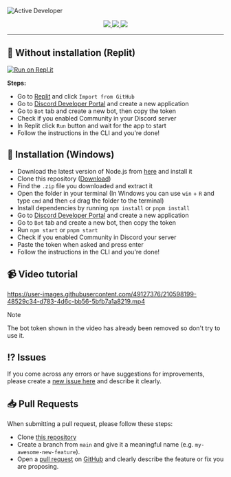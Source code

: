 ![Active Developer](https://github.com/11NoName11/Bot-Launcher/assets/49127376/17770e3d-dd86-4044-9969-7adcfc3ebff3)

<div align="center">
  <a aria-label="GitHub License" href="https://github.com/11NoName11/Bot-Launcher/blob/main/license.md">
    <img src="https://img.shields.io/github/license/11NoName11/Bot-Launcher?color=%2334D058&logo=github&style=flat-square&label=License">
  </a>
  <a aria-label="Version" href="https://github.com/11NoName11/Bot-Launcher/releases">
    <img src="https://img.shields.io/github/v/release/11NoName11/Bot-Launcher?color=%2334D058&logo=github&style=flat-square&label=Version">
  </a>
  <a aria-label="Discord" href="https://discord.gg/YOUR_DISCORD_INVITE">
    <img src="https://img.shields.io/discord/695282860399001640?color=%2334D058&logo=discord&style=flat-square&logoColor=fff&label=Discord">
  </a>
</div>

---

## 🔩 Without installation (Replit)

[![Run on Repl.it](https://repl.it/badge/github/11NoName11/Bot-Launcher)](https://repl.it/github/11NoName11/Bot-Launcher)

**Steps:**

- Go to [Replit](https://repl.it/github/11NoName11/Bot-Launcher) and click `Import from GitHub`
- Go to [Discord Developer Portal](https://discord.com/developers/applications) and create a new application
- Go to `Bot` tab and create a new bot, then copy the token
- Check if you enabled Community in your Discord server
- In Replit click `Run` button and wait for the app to start
- Follow the instructions in the CLI and you're done!

## 🔩 Installation (Windows)

- Download the latest version of Node.js from [here](https://nodejs.org/en/download/) and install it
- Clone this repository ([Download](https://github.com/11NoName11/Bot-Launcher/archive/refs/heads/main.zip))
- Find the `.zip` file you downloaded and extract it
- Open the folder in your terminal (In Windows you can use `win` + `R` and type `cmd` and then `cd` drag the folder to the terminal)
- Install dependencies by running `npm install` or `pnpm install`
- Go to [Discord Developer Portal](https://discord.com/developers/applications) and create a new application
- Go to `Bot` tab and create a new bot, then copy the token
- Run `npm start` or `pnpm start`
- Check if you enabled Community in Discord your server
- Paste the token when asked and press enter
- Follow the instructions in the CLI and you're done!

## 📹 Video tutorial

https://user-images.githubusercontent.com/49127376/210598199-48529c34-d783-4d6c-bb56-5bfb7a1a8219.mp4

> [!NOTE]
> The bot token shown in the video has already been removed so don't try to use it.

## ⁉️ Issues

If you come across any errors or have suggestions for improvements, please create a [new issue here](https://github.com/11NoName11/Bot-Launcher/issues) and describe it clearly.

## 📥 Pull Requests

When submitting a pull request, please follow these steps:

- Clone [this repository](https://github.com/11NoName11/Bot-Launcher)
- Create a branch from `main` and give it a meaningful name (e.g. `my-awesome-new-feature`).
- Open a [pull request](https://github.com/11NoName11/Bot-Launcher/pulls) on [GitHub](https://github.com/11NoName11/Bot-Launcher) and clearly describe the feature or fix you are proposing.
